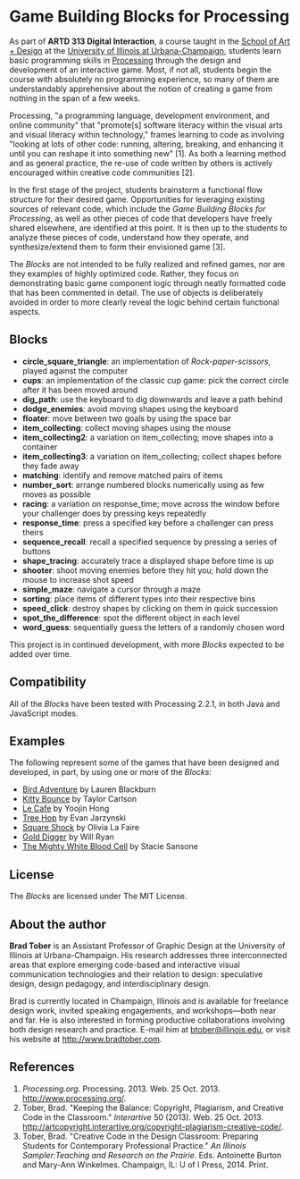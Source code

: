 Game Building Blocks for Processing
===================================

As part of **ARTD 313 Digital Interaction**, a course taught in the [School of Art + Design](http://art.illinois.edu) at the [University of Illinois at Urbana-Champaign](http://www.illinois.edu), students learn basic programming skills in [Processing](http://www.processing.org) through the design and development of an interactive game. Most, if not all, students begin the course with absolutely no programming experience, so many of them are understandably apprehensive about the notion of creating a game from nothing in the span of a few weeks.

Processing, "a programming language, development environment, and online community" that "promote[s] software literacy within the visual arts and visual literacy within technology," frames learning to code as involving "looking at lots of other code: running, altering, breaking, and enhancing it until you can reshape it into something new" [1]. As both a learning method and as general practice, the re-use of code written by others is actively encouraged within creative code communities [2].

In the first stage of the project, students brainstorm a functional flow structure for their desired game. Opportunities for leveraging existing sources of relevant code, which include the *Game Building Blocks for Processing*, as well as other pieces of code that developers have freely shared elsewhere, are identified at this point. It is then up to the students to analyze these pieces of code, understand how they operate, and synthesize/extend them to form their envisioned game [3].

The *Blocks* are not intended to be fully realized and refined games, nor are they examples of highly optimized code. Rather, they focus on demonstrating basic game component logic through neatly formatted code that has been commented in detail. The use of objects is deliberately avoided in order to more clearly reveal the logic behind certain functional aspects.


Blocks
------

- **circle\_square\_triangle**: an implementation of *Rock-paper-scissors*, played against the computer
- **cups**: an implementation of the classic cup game: pick the correct circle after it has been moved around
- **dig\_path**: use the keyboard to dig downwards and leave a path behind
- **dodge\_enemies**: avoid moving shapes using the keyboard
- **floater**: move between two goals by using the space bar
- **item\_collecting**: collect moving shapes using the mouse
- **item\_collecting2**: a variation on item_collecting; move shapes into a container
- **item\_collecting3**: a variation on item_collecting; collect shapes before they fade away
- **matching**: identify and remove matched pairs of items
- **number\_sort**: arrange numbered blocks numerically using as few moves as possible
- **racing**: a variation on response_time; move across the window before your challenger does by pressing keys repeatedly
- **response\_time**: press a specified key before a challenger can press theirs
- **sequence\_recall**: recall a specified sequence by pressing a series of buttons
- **shape\_tracing**: accurately trace a displayed shape before time is up
- **shooter**: shoot moving enemies before they hit you; hold down the mouse to increase shot speed
- **simple\_maze**: navigate a cursor through a maze
- **sorting**: place items of different types into their respective bins
- **speed\_click**: destroy shapes by clicking on them in quick succession
- **spot\_the\_difference**: spot the different object in each level
- **word\_guess**: sequentially guess the letters of a randomly chosen word

This project is in continued development, with more *Blocks* expected to be added over time.


Compatibility
-------------

All of the *Blocks* have been tested with Processing 2.2.1, in both Java and JavaScript modes.


Examples
--------

The following represent some of the games that have been designed and developed, in part, by using one or more of the *Blocks*:

- [Bird Adventure](http://cargocollective.com/laurenblackburn/bird-adventure) by Lauren Blackburn
- [Kitty Bounce](http://www.taylorkcarlson.com/#/kitty-bounce) by Taylor Carlson
- [Le Cafe](http://www.yoojinhongdesign.com/#/le-cafe1) by Yoojin Hong
- [Tree Hop](http://www.evanjarzynski.com/treehop.html) by Evan Jarzynski
- [Square Shock](http://www.olivialafaire.com/game.html) by Olivia La Faire
- [Gold Digger](http://www.imwillryan.com/gold-digger.html) by Will Ryan
- [The Mighty White Blood Cell](http://cargocollective.com/sansonedesign/The-Mighty-White-Blood-Cell) by Stacie Sansone 


License
-------

The *Blocks* are licensed under The MIT License.


About the author
----------------

**Brad Tober** is an Assistant Professor of Graphic Design at the University of Illinois at Urbana-Champaign. His research addresses three interconnected areas that explore emerging code-based and interactive visual communication technologies and their relation to design: speculative design, design pedagogy, and interdisciplinary design.

Brad is currently located in Champaign, Illinois and is available for freelance design work, invited speaking engagements, and workshops&mdash;both near and far. He is also interested in forming productive collaborations involving both design research and practice. E-mail him at <btober@illinois.edu>, or visit his website at <http://www.bradtober.com>.


References
----------

1. *Processing.org*. Processing. 2013. Web. 25 Oct. 2013. <http://www.processing.org/>.
2. Tober, Brad. "Keeping the Balance: Copyright, Plagiarism, and Creative Code in the Classroom." *Interartive* 50 (2013). Web. 25 Oct. 2013. <http://artcopyright.interartive.org/copyright-plagiarism-creative-code/>.
3. Tober, Brad. "Creative Code in the Design Classroom: Preparing Students for Contemporary Professional Practice." *An Illinois Sampler:Teaching and Research on the Prairie*. Eds. Antoinette Burton and Mary-Ann Winkelmes. Champaign, IL: U of I Press, 2014. Print. 